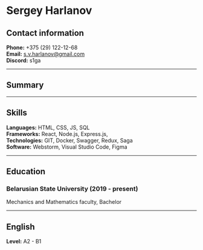 # Sergey Harlanov

## Contact information
**Phone:** +375 (29) 122-12-68  
**Email:** s.v.harlanov@gmail.com  
**Discord:** s1ga
- - -

## Summary
- - -

## Skills
**Languages:** HTML, CSS, JS, SQL  
**Frameworks:** React, Node.js, Express.js,   
**Technologies:** GIT, Docker, Swagger, Redux, Saga  
**Software:** Webstorm, Visual Studio Code, Figma 

- - -

## Education
### Belarusian State University (2019 - present)  
Mechanics and Mathematics faculty, Bachelor

- - -

## English 
**Level:** A2 - B1
